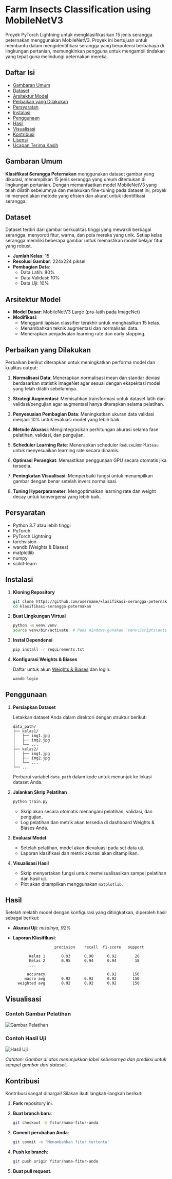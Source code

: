 # Farm Insects Classification using MobileNetV3

Proyek PyTorch Lightning untuk mengklasifikasikan 15 jenis serangga peternakan menggunakan MobileNetV3. Proyek ini bertujuan untuk membantu dalam mengidentifikasi serangga yang berpotensi berbahaya di lingkungan pertanian, memungkinkan pengguna untuk mengambil tindakan yang tepat guna melindungi peternakan mereka.

## Daftar Isi

- [Gambaran Umum](#gambaran-umum)
- [Dataset](#dataset)
- [Arsitektur Model](#arsitektur-model)
- [Perbaikan yang Dilakukan](#perbaikan-yang-dilakukan)
- [Persyaratan](#persyaratan)
- [Instalasi](#instalasi)
- [Penggunaan](#penggunaan)
- [Hasil](#hasil)
- [Visualisasi](#visualisasi)
- [Kontribusi](#kontribusi)
- [Lisensi](#lisensi)
- [Ucapan Terima Kasih](#ucapan-terima-kasih)

## Gambaran Umum

**Klasifikasi Serangga Peternakan** menggunakan dataset gambar yang dikurasi, menampilkan 15 jenis serangga yang umum ditemukan di lingkungan pertanian. Dengan memanfaatkan model MobileNetV3 yang telah dilatih sebelumnya dan melakukan fine-tuning pada dataset ini, proyek ini menyediakan metode yang efisien dan akurat untuk identifikasi serangga.

## Dataset

Dataset terdiri dari gambar berkualitas tinggi yang mewakili berbagai serangga, menyoroti fitur, warna, dan pola mereka yang unik. Setiap kelas serangga memiliki beberapa gambar untuk memastikan model belajar fitur yang robust.

- **Jumlah Kelas**: 15
- **Resolusi Gambar**: 224x224 piksel
- **Pembagian Data**:
  - Data Latih: 80%
  - Data Validasi: 10%
  - Data Uji: 10%

## Arsitektur Model

- **Model Dasar**: MobileNetV3 Large (pra-latih pada ImageNet)
- **Modifikasi**:
  - Mengganti lapisan classifier terakhir untuk menghasilkan 15 kelas.
  - Menambahkan teknik augmentasi dan normalisasi data.
  - Menerapkan penjadwalan learning rate dan early stopping.

## Perbaikan yang Dilakukan

Perbaikan berikut diterapkan untuk meningkatkan performa model dan kualitas output:

1. **Normalisasi Data**: Menerapkan normalisasi mean dan standar deviasi berdasarkan statistik ImageNet agar sesuai dengan ekspektasi model yang telah dilatih sebelumnya.

2. **Strategi Augmentasi**: Memisahkan transformasi untuk dataset latih dan validasi/pengujian agar augmentasi hanya diterapkan selama pelatihan.

3. **Penyesuaian Pembagian Data**: Meningkatkan ukuran data validasi menjadi 10% untuk evaluasi model yang lebih baik.

4. **Metode Akurasi**: Mengintegrasikan perhitungan akurasi selama fase pelatihan, validasi, dan pengujian.

5. **Scheduler Learning Rate**: Menerapkan scheduler `ReduceLROnPlateau` untuk menyesuaikan learning rate secara dinamis.

6. **Optimasi Perangkat**: Memastikan penggunaan GPU secara otomatis jika tersedia.

7. **Peningkatan Visualisasi**: Memperbaiki fungsi untuk menampilkan gambar dengan benar setelah invers normalisasi.

8. **Tuning Hyperparameter**: Mengoptimalkan learning rate dan weight decay untuk konvergensi yang lebih baik.

## Persyaratan

- Python 3.7 atau lebih tinggi
- PyTorch
- PyTorch Lightning
- torchvision
- wandb (Weights & Biases)
- matplotlib
- numpy
- scikit-learn

## Instalasi

1. **Kloning Repository**

   ```bash
   git clone https://github.com/username/klasifikasi-serangga-peternakan.git
   cd klasifikasi-serangga-peternakan
   ```

2. **Buat Lingkungan Virtual**

   ```bash
   python -m venv venv
   source venv/bin/activate  # Pada Windows gunakan `venv\Scripts\activate`
   ```

3. **Instal Dependensi**

   ```bash
   pip install -r requirements.txt
   ```

4. **Konfigurasi Weights & Biases**

   Daftar untuk akun [Weights & Biases](https://wandb.ai/) dan login:

   ```bash
   wandb login
   ```

## Penggunaan

1. **Persiapkan Dataset**

   Letakkan dataset Anda dalam direktori dengan struktur berikut:

   ```plaintext
   data_path/
   ├── kelas1/
   │   ├── img1.jpg
   │   ├── img2.jpg
   │   └── ...
   ├── kelas2/
   │   ├── img1.jpg
   │   ├── img2.jpg
   │   └── ...
   └── ...
   ```

   Perbarui variabel `data_path` dalam kode untuk menunjuk ke lokasi dataset Anda.

2. **Jalankan Skrip Pelatihan**

   ```bash
   python train.py
   ```

   - Skrip akan secara otomatis menangani pelatihan, validasi, dan pengujian.
   - Log pelatihan dan metrik akan tersedia di dashboard Weights & Biases Anda.

3. **Evaluasi Model**

   - Setelah pelatihan, model akan dievaluasi pada set data uji.
   - Laporan klasifikasi dan metrik akurasi akan ditampilkan.

4. **Visualisasi Hasil**

   - Skrip menyertakan fungsi untuk memvisualisasikan sampel pelatihan dan hasil uji.
   - Plot akan ditampilkan menggunakan `matplotlib`.

## Hasil

Setelah melatih model dengan konfigurasi yang ditingkatkan, diperoleh hasil sebagai berikut:

- **Akurasi Uji**: *misalnya, 92%*

- **Laporan Klasifikasi**:

  ```plaintext
                    precision    recall  f1-score   support

         Kelas 1       0.93      0.90      0.92        20
         Kelas 2       0.95      0.94      0.94        18
         ...

        accuracy                           0.92       150
       macro avg       0.92      0.92      0.92       150
    weighted avg       0.92      0.92      0.92       150
  ```

## Visualisasi

### Contoh Gambar Pelatihan

![Gambar Pelatihan](images/training_samples.png)

### Contoh Hasil Uji

![Hasil Uji](images/test_results.png)

*Catatan: Gambar di atas menunjukkan label sebenarnya dan prediksi untuk sampel gambar dari dataset.*

## Kontribusi

Kontribusi sangat dihargai! Silakan ikuti langkah-langkah berikut:

1. **Fork** repository ini.

2. **Buat branch baru**:

   ```bash
   git checkout -b fitur/nama-fitur-anda
   ```

3. **Commit perubahan Anda**:

   ```bash
   git commit -m 'Menambahkan fitur tertentu'
   ```

4. **Push ke branch**:

   ```bash
   git push origin fitur/nama-fitur-anda
   ```

5. **Buat pull request**.
